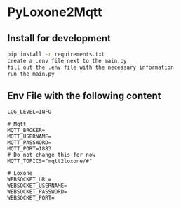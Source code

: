 # PyLoxone2Mqtt
## Install for development
```bash
pip install -r requirements.txt
create a .env file next to the main.py
fill out the .env file with the necessary information
run the main.py
```


## Env File with the following content
```dotenv
LOG_LEVEL=INFO

# Mqtt
MQTT_BROKER=
MQTT_USERNAME=
MQTT_PASSWORD=
MQTT_PORT=1883
# Do not change this for now
MQTT_TOPICS="mqtt2loxone/#"

# Loxone
WEBSOCKET_URL=
WEBSOCKET_USERNAME=
WEBSOCKET_PASSWORD=
WEBSOCKET_PORT=

```